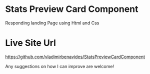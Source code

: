 # Stats Preview Card Component
Responding landing Page using Html and Css

# Live Site Url

https://github.com/vladimirbenavides/StatsPreviewCardComponent

Any suggestions on how I can improve are welcome!


